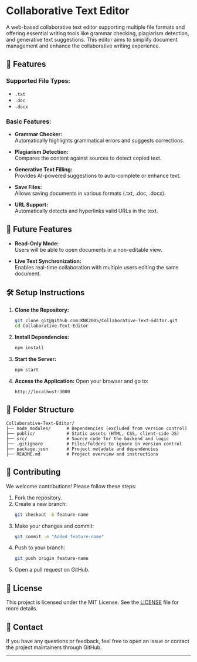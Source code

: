 
# Collaborative Text Editor

A web-based collaborative text editor supporting multiple file formats and offering essential writing tools like grammar checking, plagiarism detection, and generative text suggestions. This editor aims to simplify document management and enhance the collaborative writing experience.

## 🚀 Features

### Supported File Types:
- `.txt`
- `.doc`
- `.docx`

### Basic Features:
- **Grammar Checker:**  
  Automatically highlights grammatical errors and suggests corrections.

- **Plagiarism Detection:**  
  Compares the content against sources to detect copied text.

- **Generative Text Filling:**  
  Provides AI-powered suggestions to auto-complete or enhance text.

- **Save Files:**  
  Allows saving documents in various formats (.txt, .doc, .docx).

- **URL Support:**  
  Automatically detects and hyperlinks valid URLs in the text.

## 🔮 Future Features
- **Read-Only Mode:**  
  Users will be able to open documents in a non-editable view.

- **Live Text Synchronization:**  
  Enables real-time collaboration with multiple users editing the same document.

## 🛠️ Setup Instructions

1. **Clone the Repository:**
   ```bash
   git clone git@github.com:KNK2005/Collaborative-Text-Editor.git
   cd Collaborative-Text-Editor
   ```

2. **Install Dependencies:**
   ```bash
   npm install
   ```

3. **Start the Server:**
   ```bash
   npm start
   ```

4. **Access the Application:**
   Open your browser and go to:
   ```
   http://localhost:3000
   ```

## 📂 Folder Structure
```
Collaborative-Text-Editor/
├── node_modules/      # Dependencies (excluded from version control)
├── public/            # Static assets (HTML, CSS, client-side JS)
├── src/               # Source code for the backend and logic
├── .gitignore         # Files/folders to ignore in version control
├── package.json       # Project metadata and dependencies
├── README.md          # Project overview and instructions
```

## 🤝 Contributing

We welcome contributions! Please follow these steps:

1. Fork the repository.
2. Create a new branch:  
   ```bash
   git checkout -b feature-name
   ```
3. Make your changes and commit:  
   ```bash
   git commit -m "Added feature-name"
   ```
4. Push to your branch:  
   ```bash
   git push origin feature-name
   ```
5. Open a pull request on GitHub.

## 📄 License

This project is licensed under the MIT License. See the [LICENSE](LICENSE) file for more details.

## 📧 Contact

If you have any questions or feedback, feel free to open an issue or contact the project maintainers through GitHub.

---


